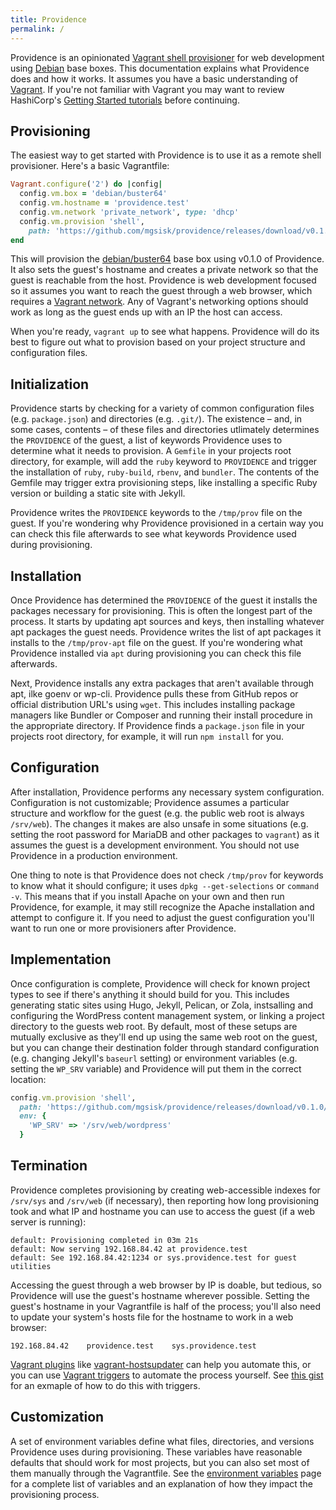 ```yaml
---
title: Providence
permalink: /
---
```


Providence is an opinionated [Vagrant shell provisioner][] for web development
using [Debian][] base boxes. This documentation explains what Providence does
and how it works. It assumes you have a basic understanding of [Vagrant][]. If
you're not familiar with Vagrant you may want to review HashiCorp's
[Getting Started tutorials][] before continuing.

## Provisioning

The easiest way to get started with Providence is to use it as a remote shell
provisioner. Here's a basic Vagrantfile:

```ruby
Vagrant.configure('2') do |config|
  config.vm.box = 'debian/buster64'
  config.vm.hostname = 'providence.test'
  config.vm.network 'private_network', type: 'dhcp'
  config.vm.provision 'shell',
    path: 'https://github.com/mgsisk/providence/releases/download/v0.1.0/provisioner.sh'
end
```

This will provision the [debian/buster64][] base box using v0.1.0 of Providence.
It also sets the guest's hostname and creates a private network so that the
guest is reachable from the host. Providence is web development focused so it
assumes you want to reach the guest through a web browser, which requires a
[Vagrant network][]. Any of Vagrant's networking options should work as long as
the guest ends up with an IP the host can access.

When you're ready, `vagrant up` to see what happens. Providence will do its best
to figure out what to provision based on your project structure and
configuration files.

## Initialization

Providence starts by checking for a variety of common configuration files (e.g.
`package.json`) and directories (e.g. `.git/`). The existence – and, in some
cases, contents – of these files and directories utlimately determines the
`PROVIDENCE` of the guest, a list of keywords Providence uses to determine what
it needs to provision. A `Gemfile` in your projects root directory, for example,
will add the `ruby` keyword to `PROVIDENCE` and trigger the installation of
`ruby`, `ruby-build`, `rbenv`, and `bundler`. The contents of the Gemfile may
trigger extra provisioning steps, like installing a specific Ruby version or
building a static site with Jekyll.

Providence writes the `PROVIDENCE` keywords to the `/tmp/prov` file on the
guest. If you're wondering why Providence provisioned in a certain way you can
check this file afterwards to see what keywords Providence used during
provisioning.

## Installation

Once Providence has determined the `PROVIDENCE` of the guest it installs the
packages necessary for provisioning. This is often the longest part of the
process. It starts by updating apt sources and keys, then installing whatever
apt packages the guest needs. Providence writes the list of apt packages it
installs to the `/tmp/prov-apt` file on the guest. If you're wondering what
Providence installed via `apt` during provisioning you can check this file
afterwards.

Next, Providence installs any extra packages that aren't available through
apt, ilke goenv or wp-cli. Providence pulls these from GitHub repos or official
distribution URL's using `wget`. This includes installing package managers like
Bundler or Composer and running their install procedure in the appropriate
directory. If Providence finds a `package.json` file in your projects root
directory, for example, it will run `npm install` for you.

## Configuration

After installation, Providence performs any necessary system configuration.
Configuration is not customizable; Providence assumes a particular structure and
workflow for the guest (e.g. the public web root is always `/srv/web`). The
changes it makes are also unsafe in some situations (e.g. setting the root
password for MariaDB and other packages to `vagrant`) as it assumes the guest is
a development environment. You should not use Providence in a production
environment.

One thing to note is that Providence does not check `/tmp/prov` for keywords to
know what it should configure; it uses `dpkg --get-selections` or `command -v`.
This means that if you install Apache on your own and then run Providence, for
example, it may still recognize the Apache installation and attempt to configure
it. If you need to adjust the guest configuration you'll want to run one or more
provisioners after Providence.

## Implementation

Once configuration is complete, Providence will check for known project types to
see if there's anything it should build for you. This includes generating static
sites using Hugo, Jekyll, Pelican, or Zola, instsalling and configuring the
WordPress content management system, or linking a project directory to the
guests web root. By default, most of these setups are mutually exclusive as
they'll end up using the same web root on the guest, but you can change their
destination folder through standard configuration (e.g. changing Jekyll's
`baseurl` setting) or environment variables (e.g. setting the `WP_SRV` variable)
and Providence will put them in the correct location:

```ruby
config.vm.provision 'shell',
  path: 'https://github.com/mgsisk/providence/releases/download/v0.1.0/provisioner.sh',
  env: {
    'WP_SRV' => '/srv/web/wordpress'
  }
```

## Termination

Providence completes provisioning by creating web-accessible indexes for
`/srv/sys` and `/srv/web` (if necessary), then reporting how long provisioning
took and what IP and hostname you can use to access the guest (if a web server
is running):

```
default: Provisioning completed in 03m 21s
default: Now serving 192.168.84.42 at providence.test
default: See 192.168.84.42:1234 or sys.providence.test for guest utilities
```

Accessing the guest through a web browser by IP is doable, but tedious, so
Providence will use the guest's hostname wherever possible. Setting the guest's
hostname in your Vagrantfile is half of the process; you'll also need to update
your system's hosts file for the hostname to work in a web browser:

```
192.168.84.42    providence.test    sys.providence.test
```

[Vagrant plugins][] like [vagrant-hostsupdater][] can help you automate this, or
you can use [Vagrant triggers][] to automate the process yourself. See
[this gist][] for an exmaple of how to do this with triggers.

## Customization

A set of environment variables define what files, directories, and versions
Providence uses during provisioning. These variables have reasonable defaults
that should work for most projects, but you can also set most of them manually
through the Vagrantfile. See the [environment variables][] page for a complete
list of variables and an explanation of how they impact the provisioning
process.

[environment variables]: env
[debian]: https://app.vagrantup.com/debian/
[debian/buster64]: https://app.vagrantup.com/debian/boxes/buster64
[getting started tutorials]: https://learn.hashicorp.com/collections/vagrant/getting-started
[this gist]: https://gist.github.com/mgsisk/50956eeef7c56a0ca0378e2637d6ea28
[vagrant network]: https://www.vagrantup.com/docs/networking
[vagrant plugins]: https://www.vagrantup.com/docs/plugins
[vagrant shell provisioner]: https://www.vagrantup.com/docs/provisioning/shell
[vagrant triggers]: https://www.vagrantup.com/docs/triggers
[vagrant-hostsupdater]: https://github.com/agiledivider/vagrant-hostsupdater
[vagrant]: https://vagrantup.com
